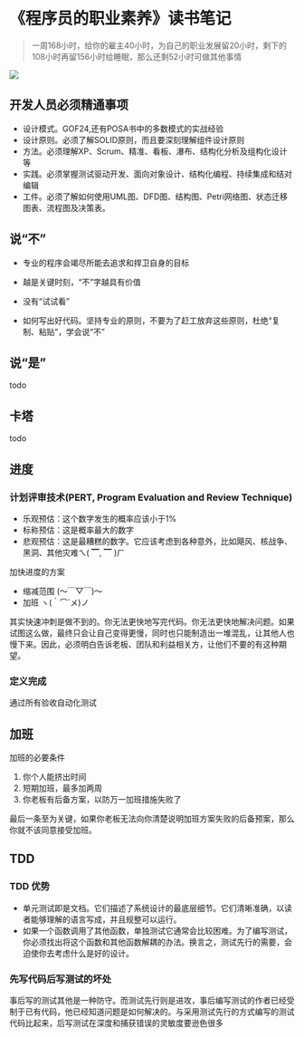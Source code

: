 # 《程序员的职业素养》读书笔记

> 一周168小时，给你的雇主40小时，为自己的职业发展留20小时，剩下的108小时再留156小时给睡眠，那么还剩52小时可做其他事情

![](https://ws3.sinaimg.cn/large/006tKfTcgy1fs0o671xonj312f0ok1kx.jpg)

## 开发人员必须精通事项
- 设计模式。GOF24,还有POSA书中的多数模式的实战经验
- 设计原则。必须了解SOLID原则，而且要深刻理解组件设计原则
- 方法。必须理解XP、Scrum、精准、看板、瀑布、结构化分析及组构化设计等
- 实践。必须掌握测试驱动开发、面向对象设计、结构化编程、持续集成和结对编辑
- 工件。必须了解如何使用UML图、DFD图、结构图、Petri网络图、状态迁移图表、流程图及决策表。

## 说“不”

- 专业的程序会竭尽所能去追求和捍卫自身的目标

- 越是关键时刻，“不”字越具有价值

- 没有“试试看”

- 如何写出好代码。坚持专业的原则，不要为了赶工放弃这些原则，杜绝“复制、粘贴”，学会说“不”

## 说“是”
todo

## 卡塔
todo

## 进度

### 计划评审技术(PERT, Program Evaluation and Review Technique)

- 乐观预估：这个数字发生的概率应该小于1%
- 标称预估：这是概率最大的数字
- 悲观预估：这是最糟糕的数字。它应该考虑到各种意外，比如飓风、核战争、黑洞、其他灾难ㄟ( ▔, ▔ )ㄏ

加快进度的方案

- 缩减范围 (〜￣▽￣)〜
- 加班 ヽ(｀⌒´メ)ノ


其实快速冲刺是做不到的。你无法更快地写完代码。你无法更快地解决问题。如果试图这么做，最终只会让自己变得更慢，同时也只能制造出一堆混乱，让其他人也慢下来。因此，必须明白告诉老板、团队和利益相关方，让他们不要的有这种期望。

### 定义完成
通过所有验收自动化测试

## 加班
加班的必要条件

1. 你个人能挤出时间
2. 短期加班，最多加两周
3. 你老板有后备方案，以防万一加班措施失败了

最后一条至为关键，如果你老板无法向你清楚说明加班方案失败的后备预案，那么你就不该同意接受加班。

## TDD
### TDD 优势
- 单元测试即是文档。它们描述了系统设计的最底层细节。它们清晰准确，以读者能够理解的语言写成，并且规整可以运行。
- 如果一个函数调用了其他函数，单独测试它通常会比较困难。为了编写测试，你必须找出将这个函数和其他函数解耦的办法。换言之，测试先行的需要，会迫使你去考虑什么是好的设计。

### 先写代码后写测试的坏处

事后写的测试其他是一种防守。而测试先行则是进攻，事后编写测试的作者已经受制于已有代码，他已经知道问题是如何解决的。与采用测试先行的方式编写的测试代码比起来，后写测试在深度和捕获错误的灵敏度要逊色很多